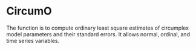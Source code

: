 # CircumO

The function is to compute ordinary least square estimates of circumplex model parameters and their standard errors. It allows normal, ordinal, and time series variables.
